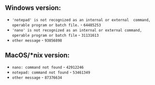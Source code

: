 ## Windows version:

* `'notepad' is not recognized as an internal or external  command, operable program or batch file.` - `64485253`
* `'nano' is not recognized as an internal or external command, operable program or batch file` - `31131613`
* `other message` - `93856898`

## MacOS/\*nix version:

* `nano: command not found` - `42912246`
* `notepad: command not found` - `53461349`
* `other message` - `87376634`